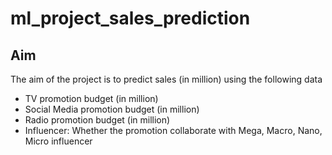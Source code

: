 # ml_project_sales_prediction

## Aim
The aim of the project is to predict sales (in million) using the following data

- TV promotion budget (in million)
- Social Media promotion budget (in million)
- Radio promotion budget (in million)
- Influencer: Whether the promotion collaborate with Mega, Macro, Nano, Micro influencer
